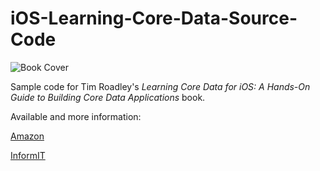 # iOS-Learning-Core-Data-Source-Code

![Book Cover](https://images-na.ssl-images-amazon.com/images/I/51358ulv6WL._SX384_BO1,204,203,200_.jpg)

Sample code for Tim Roadley's *Learning Core Data for iOS: A Hands-On Guide to Building Core Data Applications* book. 

Available and more information:

<a href="https://www.amazon.com/Learning-Core-Data-iOS-Hands/dp/0321905768">Amazon</a>

<a href="http://www.informit.com/store/learning-core-data-for-ios-a-hands-on-guide-to-building-9780321905765">InformIT</a>
